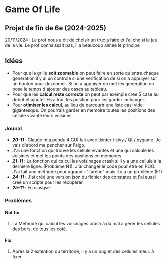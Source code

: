 # Game Of Life

## Projet de fin de 6e (2024-2025)
20/11/2024 : Le prof nous a dit de choisir un truc a faire et j'ai choisi le jeu de la vie. Le prof connaissait pas, il a beaucoup aimée le principe


## Idées
- Pour que la grille **soit zoomable** on peut faire en sorte qu'entre chaque generation il y ai un controle si une verification de si on a appuiyer sur un bouton pour dezoomer.
    Si on a appuiyer on met les generation en pose le temps d'ajouter des cases au tableau.
- Pour que les **calcul reste correcte** on peut par exemple cree 5 case au debut et ajouter +5 a tout les position pour les garder inchanger.
- Pour **otimiser les calcul**, au lieu de parcourir une liste casi vide gigantesque. On pourrais garder en memoire toutes les positions des cellule vivante leurs voisines.

### Jounal
- ***20-11*** : Claude m'a pendu 4 GUI fait avec tkinter / kivy / Qt / pygame. Je vais d'abord me pencher sur l'algo.
- J'ai une fonction qui trouve les cellule vivantes et une qui calcule les voisines et met les points des positions en memoires
- ***21-11*** : La fonction qui calcul les voisinages crash si il y a une cellule à la dernière ligne. (Problème N1). J'ai changer le code pour être en POO. J'ai fait une méthode pour agrandir "l'aréne" mais il y a un problème (F1)
- ***24-11*** : J'ai créé une version json du fichier des constates et j'ai aussi créé un scripte pour les récupérer
- ***25-11*** : En clasqse

### Problèmes
#### Not fix
1. La Méthode qui calcul les voisinages crash à du mal à gérer les cellules des bors, de tous les coté.

#### Fix
1. Aprés la 2 extention du territoire, il y a un bug et des cellules meur. à fixer


